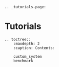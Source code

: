 ```{eval-rst}
.. _tutorials-page:
```

# Tutorials

```{eval-rst}
.. toctree::
    :maxdepth: 2
    :caption: Contents:

    custom_system
    benchmark
```
